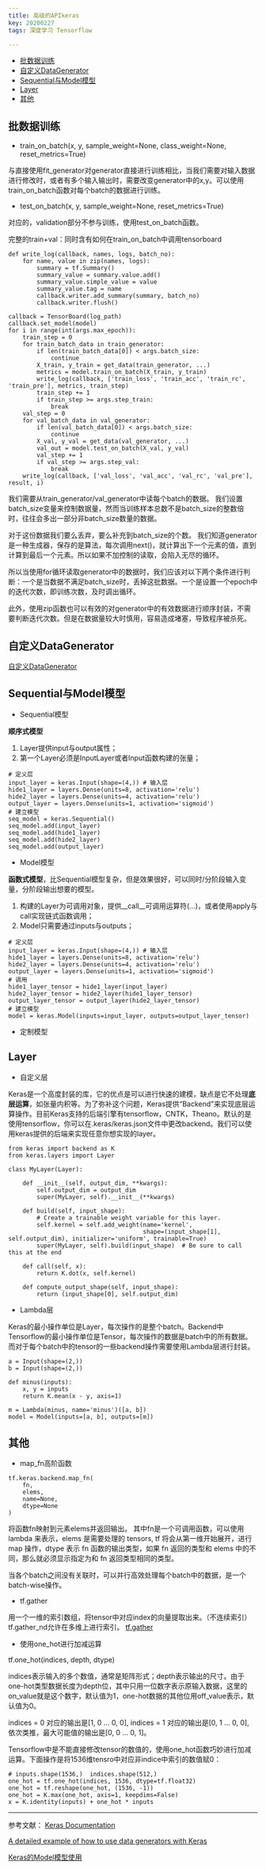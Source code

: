 ```yaml
---
title: 高级的APIkeras
key: 20200227
tags: 深度学习 Tensorflow

---
```


- [批数据训练](#批数据训练)
- [自定义DataGenerator](#自定义DataGenerator)
- [Sequential与Model模型](#Sequential与Model模型)
- [Layer](#Layer)
- [其他](#其他)
 
批数据训练
---
- train_on_batch(x, y, sample_weight=None, class_weight=None, reset_metrics=True)

与直接使用fit_generator对generator直接进行训练相比，当我们需要对输入数据进行修改时，或者有多个输入输出时，需要改变generator中的x,y。可以使用train_on_batch函数对每个batch的数据进行训练。

- test_on_batch(x, y, sample_weight=None, reset_metrics=True)

对应的，validation部分不参与训练，使用test_on_batch函数。

完整的train+val：同时含有如何在train_on_batch中调用tensorboard
```
def write_log(callback, names, logs, batch_no):
    for name, value in zip(names, logs):
        summary = tf.Summary()
        summary_value = summary.value.add()
        summary_value.simple_value = value
        summary_value.tag = name
        callback.writer.add_summary(summary, batch_no)
        callback.writer.flush()
        
callback = TensorBoard(log_path)
callback.set_model(model)    
for i in range(int(args.max_epoch)):
    train_step = 0
    for train_batch_data in train_generator:
        if len(train_batch_data[0]) < args.batch_size:
            continue
        X_train, y_train = get_data(train_generator, ...)
        metrics = model.train_on_batch(X_train, y_train)
        write_log(callback, ['train_loss', 'train_acc', 'train_rc', 'train_pre'], metrics, train_step)
        train_step += 1
        if train_step >= args.step_train:
            break
    val_step = 0
    for val_batch_data in val_generator:
        if len(val_batch_data[0]) < args.batch_size:
            continue
        X_val, y_val = get_data(val_generator, ...)
        val_out = model.test_on_batch(X_val, y_val)
        val_step += 1
        if val_step >= args.step_val:
            break
    write_log(callback, ['val_loss', 'val_acc', 'val_rc', 'val_pre'], result, i)
```
我们需要从train_generator/val_generator中读每个batch的数据。
我们设置batch_size变量来控制数据量，然而当训练样本总数不是batch_size的整数倍时，往往会多出一部分非batch_size数量的数据。

对于这份数据我们要么丢弃，要么补充到batch_size的个数。
我们知道generator是一种生成器，保存的是算法，每次调用next()，就计算出下一个元素的值，直到计算到最后一个元素。所以如果不加控制的读取，会陷入无尽的循环。

所以当使用for循环读取generator中的数据时，我们应该对以下两个条件进行判断：一个是当数据不满足batch_size时，丢掉这批数据。一个是设置一个epoch中的迭代次数，即训练次数，及时调出循环。

此外，使用zip函数也可以有效的对generator中的有效数据进行顺序封装，不需要判断迭代次数。但是在数据量较大时慎用，容易造成堵塞，导致程序被杀死。

自定义DataGenerator
---
[自定义DataGenerator](https://blog.csdn.net/ZWX2445205419/article/details/96109272)

Sequential与Model模型
---
- Sequential模型

**顺序式模型**
1. Layer提供input与output属性；
2. 第一个Layer必须是InputLayer或者Input函数构建的张量；

```
# 定义层
input_layer = keras.Input(shape=(4,)) # 输入层
hide1_layer = layers.Dense(units=8, activation='relu')
hide2_layer = layers.Dense(units=4, activation='relu')
output_layer = layers.Dense(units=1, activation='sigmoid')
# 建立模型
seq_model = keras.Sequential()
seq_model.add(input_layer)
seq_model.add(hide1_layer)
seq_model.add(hide2_layer)
seq_model.add(output_layer)
```

- Model模型

**函数式模型**，比Sequential模型复杂，但是效果很好，可以同时/分阶段输入变量，分阶段输出想要的模型。
1. 构建的Layer为可调用对象，提供__call__可调用运算符(...)，或者使用apply与call实现链式函数调用；
2. Model只需要通过inputs与outputs；
```
# 定义层
input_layer = keras.Input(shape=(4,)) # 输入层
hide1_layer = layers.Dense(units=8, activation='relu')
hide2_layer = layers.Dense(units=4, activation='relu')
output_layer = layers.Dense(units=1, activation='sigmoid')
# 调用
hide1_layer_tensor = hide1_layer(input_layer)
hide2_layer_tensor = hide2_layer(hide1_layer_tensor)
output_layer_tensor = output_layer(hide2_layer_tensor)
# 建立模型
model = keras.Model(inputs=input_layer, outputs=output_layer_tensor) 
```
- 定制模型

Layer
---
- 自定义层

Keras是一个高度封装的库，它的优点是可以进行快速的建模，缺点是它不处理**底层运算**，如张量内积等。为了弥补这个问题，Keras提供“Backend”来实现底层运算操作。目前Keras支持的后端引擎有tensorflow，CNTK，Theano。默认的是使用tensorflow，你可以在.keras/keras.json文件中更改backend。我们可以使用keras提供的后端来实现任意你想实现的layer。

```
from keras import backend as K
from keras.layers import Layer

class MyLayer(Layer):

    def __init__(self, output_dim, **kwargs):
        self.output_dim = output_dim
        super(MyLayer, self).__init__(**kwargs)

    def build(self, input_shape):
        # Create a trainable weight variable for this layer.
        self.kernel = self.add_weight(name='kernel', 
                                      shape=(input_shape[1], self.output_dim), initializer='uniform', trainable=True)
        super(MyLayer, self).build(input_shape)  # Be sure to call this at the end

    def call(self, x):
        return K.dot(x, self.kernel)

    def compute_output_shape(self, input_shape):
        return (input_shape[0], self.output_dim)
```

- Lambda层

Keras的最小操作单位是Layer，每次操作的是整个batch。Backend中Tensorflow的最小操作单位是Tensor，每次操作的数据是batch中的所有数据。而对于每个batch中的tensor的一些backend操作需要使用Lambda层进行封装。

```
a = Input(shape=(2,))
b = Input(shape=(2,))

def minus(inputs):
    x, y = inputs
    return K.mean(x - y, axis=1)

m = Lambda(minus, name='minus')([a, b])
model = Model(inputs=[a, b], outputs=[m])
```

其他
---
- map_fn高阶函数

```
tf.keras.backend.map_fn(
    fn,
    elems,
    name=None,
    dtype=None
)
```

将函数fn映射到元素elems并返回输出。
其中fn是一个可调用函数，可以使用 lambda 来表示，elems 是需要处理的 tensors, tf 将会从第一维开始展开，进行 map 操作，dtype 表示 fn 函数的输出类型，如果 fn 返回的类型和 elems 中的不同，那么就必须显示指定为和 fn 返回类型相同的类型。

当各个batch之间没有关联时，可以并行高效处理每个batch中的数据，是一个batch-wise操作。

- tf.gather

用一个一维的索引数组，将tensor中对应index的向量提取出来。（不连续索引）
tf.gather_nd允许在多维上进行索引。
[tf.gather](https://github.com/tensorflow/docs/blob/r1.11/site/en/api_docs/python/tf/gather.md)

- 使用one_hot进行加减运算

tf.one_hot(indices, depth, dtype)

indices表示输入的多个数值，通常是矩阵形式；depth表示输出的尺寸。由于one-hot类型数据长度为depth位，其中只用一位数字表示原输入数据，这里的on_value就是这个数字，默认值为1，one-hot数据的其他位用off_value表示，默认值为0。

indices = 0 对应的输出是[1, 0 … 0, 0], indices = 1 对应的输出是[0, 1 … 0, 0], 依次类推，最大可能值的输出是[0, 0 … 0, 1]。

Tensorflow中是不能直接修改tensor的数值的，使用one_hot函数巧妙进行加减运算。下面操作是将1536维tensro中对应非indice中索引的数值赋0：

```
# inputs.shape(1536,)  indices.shape(512,)
one_hot = tf.one_hot(indices, 1536, dtype=tf.float32)
one_hot = tf.reshape(one_hot, (1536, -1))
one_hot = K.max(one_hot, axis=1, keepdims=False)
x = K.identity(inputs) + one_hot * inputs
```

---
参考文献：
[Keras Documentation](https://keras.io/)

[A detailed example of how to use data generators with Keras](https://stanford.edu/~shervine/blog/keras-how-to-generate-data-on-the-fly)

[Keras的Model模型使用](https://www.jianshu.com/p/c0d6a0c61984)
